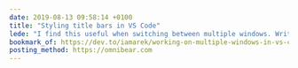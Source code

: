 ```yaml
---
date: 2019-08-13 09:58:14 +0100
title: "Styling title bars in VS Code"
lede: "I find this useful when switching between multiple windows. Written by my good friend, Arek."
bookmark_of: https://dev.to/iamarek/working-on-multiple-windows-in-vs-code-style-title-bars-to-increase-your-productivity-2oii
posting_method: https://omnibear.com
---
```


